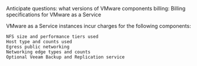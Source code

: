 Anticipate questions:
what versions of VMware components
billing:
Billing specifications for VMware as a Service

VMware as a Service instances incur charges for the following components:

    NFS size and performance tiers used
    Host type and counts used
    Egress public networking
    Networking edge types and counts
    Optional Veeam Backup and Replication service
